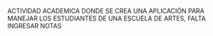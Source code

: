 ACTIVIDAD ACADEMICA DONDE SE CREA UNA APLICACIÓN PARA MANEJAR LOS ESTUDIANTES DE UNA ESCUELA DE ARTES, FALTA INGRESAR NOTAS
